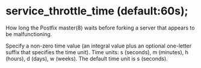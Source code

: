 # service_throttle_time (default:60s); 


How long the Postfix master(8) waits before forking a server that
appears to be malfunctioning.


 Specify a non-zero time value (an integral value plus an optional
one-letter suffix that specifies the time unit).  Time units: s
(seconds), m (minutes), h (hours), d (days), w (weeks).
The default time unit is s (seconds).  


